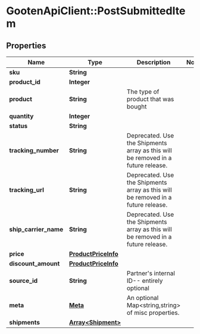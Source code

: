 # GootenApiClient::PostSubmittedItem

## Properties
Name | Type | Description | Notes
------------ | ------------- | ------------- | -------------
**sku** | **String** |  | 
**product_id** | **Integer** |  | 
**product** | **String** | The type of product that was bought | 
**quantity** | **Integer** |  | 
**status** | **String** |  | 
**tracking_number** | **String** | Deprecated. Use the Shipments array as this will be removed in a future release. | 
**tracking_url** | **String** | Deprecated. Use the Shipments array as this will be removed in a future release. | 
**ship_carrier_name** | **String** | Deprecated. Use the Shipments array as this will be removed in a future release. | 
**price** | [**ProductPriceInfo**](ProductPriceInfo.md) |  | 
**discount_amount** | [**ProductPriceInfo**](ProductPriceInfo.md) |  | 
**source_id** | **String** | Partner&#39;s internal ID-- entirely optional | 
**meta** | [**Meta**](Meta.md) | An optional Map&lt;string,string&gt; of misc properties. | 
**shipments** | [**Array&lt;Shipment&gt;**](Shipment.md) |  | 



